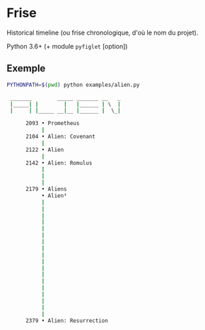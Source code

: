 # Frise

Historical timeline (ou frise chronologique, d'où le nom du projet).

Python 3.6+ (+ module `pyfiglet` [option])

## Exemple

```bash
PYTHONPATH=$(pwd) python examples/alien.py

 _______        _____ _______ __   _
 |_____| |        |   |______ | \  |
 |     | |_____ __|__ |______ |  \_|

      2093 • Prometheus
           |
      2104 • Alien: Covenant
           |
      2122 • Alien
           |
      2142 • Alien: Romulus
           |
           |
           |
      2179 • Aliens
           • Alien³
           |
           |
           |
           |
           |
           |
           |
           |
           |
           |
           |
           |
           |
           |
           |
           |
           |
           |
      2379 • Alien: Resurrection
```

